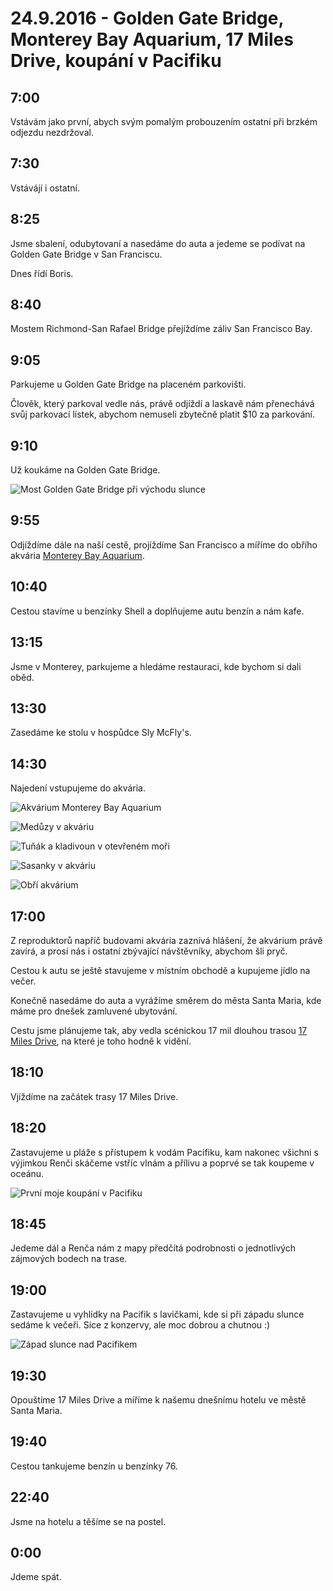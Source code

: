 # 24.9.2016 - Golden Gate Bridge, Monterey Bay Aquarium, 17 Miles Drive, koupání v Pacifiku

## 7:00

Vstávám jako první, abych svým pomalým probouzením ostatní při brzkém odjezdu nezdržoval.

## 7:30

Vstávájí i ostatní.

## 8:25

Jsme sbalení, odubytovaní a nasedáme do auta a jedeme se podívat na Golden Gate Bridge v San Franciscu.

Dnes řídí Boris.

## 8:40

Mostem Richmond-San Rafael Bridge přejíždíme záliv San Francisco Bay.

## 9:05

Parkujeme u Golden Gate Bridge na placeném parkovišti.

Člověk, který parkoval vedle nás, právě odjíždí a laskavě nám přenechává svůj parkovací lístek, abychom nemuseli zbytečně platit $10 za parkování.

## 9:10

Už koukáme na Golden Gate Bridge.

![Most Golden Gate Bridge při východu slunce](images/20160924/20160924_091826.jpg)

## 9:55

Odjíždíme dále na naší cestě, projíždíme San Francisco a míříme do obřího akvária [Monterey Bay Aquarium](https://en.wikipedia.org/wiki/Monterey_Bay_Aquarium).

## 10:40

Cestou stavíme u benzínky Shell a doplňujeme autu benzín a nám kafe.

## 13:15

Jsme v Monterey, parkujeme a hledáme restauraci, kde bychom si dali oběd.

## 13:30

Zasedáme ke stolu v hospůdce Sly McFly's.

## 14:30

Najedení vstupujeme do akvária.

![Akvárium Monterey Bay Aquarium](images/20160924/20160924_143113.jpg)

![Medůzy v akváriu](images/20160924/20160924_154222.jpg)

![Tuňák a kladivoun v otevřeném moři](images/20160924/20160924_155023.jpg)

![Sasanky v akváriu](images/20160924/20160924_144928.jpg)

![Obří akvárium](images/20160924/20160924_144454.jpg)

## 17:00

Z reproduktorů napříč budovami akvária zaznívá hlášení, že akvárium právě zavírá, a prosí nás i ostatní zbývající návštěvníky, abychom šli pryč.

Cestou k autu se ještě stavujeme v místním obchodě a kupujeme jídlo na večer.

Konečně nasedáme do auta a vyrážíme směrem do města Santa Maria, kde máme pro dnešek zamluvené ubytování.

Cestu jsme plánujeme tak, aby vedla scénickou 17 mil dlouhou trasou [17 Miles Drive](https://en.wikipedia.org/wiki/17-Mile_Drive), na které je toho hodně k vidění.

## 18:10

Vjíždíme na začátek trasy 17 Miles Drive.

## 18:20

Zastavujeme u pláže s přístupem k vodám Pacifiku, kam nakonec všichni s výjimkou Renči skáčeme vstříc vlnám a přílivu a poprvé se tak koupeme v oceánu.

![První moje koupání v Pacifiku](images/20160924/20160924_181636.jpg)

## 18:45

Jedeme dál a Renča nám z mapy předčítá podrobnosti o jednotlivých zájmových bodech na trase.

## 19:00

Zastavujeme u vyhlídky na Pacifik s lavičkami, kde si při západu slunce sedáme k večeři. Sice z konzervy, ale moc dobrou a chutnou :)

![Západ slunce nad Pacifikem](images/20160924/20160924_185816.jpg)

## 19:30

Opouštíme 17 Miles Drive a míříme k našemu dnešnímu hotelu ve městě Santa Maria.

## 19:40

Cestou tankujeme benzín u benzínky 76.

## 22:40

Jsme na hotelu a těšíme se na postel.

## 0:00

Jdeme spát.
